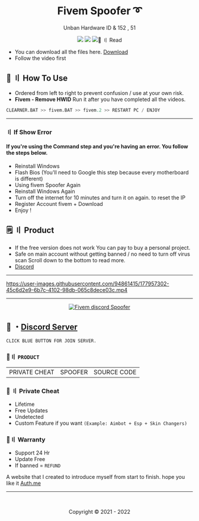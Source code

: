 <h1 align="center">
  Fivem Spoofer ➰
</h1>

<p align="center">
  Unban Hardware ID & 152 , 51
</p>
  
<p align="center">
  <img src="https://img.shields.io/github/languages/top/Serups/Valorant-Spoofer?style=flat-square"/>
  <img src="https://img.shields.io/github/last-commit/Serups/Valorant-Spoofer?style=flat-square"/>
  <img src="https://img.shields.io/github/stars/Serups/Valorant-Spoofer?color=5ac18e&label=Stars&style=flat-square
  

</p>

    
--- 



## 💭 〢 Read      
 
- You can download all the files here. [Download](https://github.com/aimexspoofer/fivem-Spoofer)
- Follow the video first
 


## 🥱 〢 How To Use

- Ordered from left to right to prevent confusion / use at your own risk.
- **Fivem - Remove HWID** Run it after you have completed all the videos.  
 ```python 
 CLEARNER.BAT >> fivem.BAT >> fivem.2 >> RESTART PC / ENJOY
  ```   
  
---


  
### 〢 If Show Error

#### If you're using the Command step and you're having an error. You follow the steps below.

- Reinstall Windows 
- Flash Bios (You'll need to Google this step because every motherboard is different)
- Using fivem Spoofer Again
- Reinstall Windows Again
- Turn off the internet for 10 minutes and turn it on again. to reset the IP
- Register Account fivem + Download
- Enjoy ! 

## <a id="setup2"></a> 🗒 〢 Product
- If the free version does not work You can pay to buy a personal project.
- Safe  on main account without getting banned / no need to turn off virus scan Scroll down to the bottom to read more.
- [Discord](https://discord.gg/2HyHvmqShd) 

---


https://user-images.githubusercontent.com/94861415/177957302-45c6d2e9-6b7c-4102-98db-065c8dece03c.mp4
 
 
--- 

  <p align="center">
    <a href="https://discord.gg/2HyHvmqShd">
        <img title="Serups server discord" alt="Fivem discord Spoofer" src="https://discordapp.com/api/guilds/879057859512524820/widget.png?style=banner3"/>
    </a>
</p> 
 
## 💬 ・[Discord Server](https://discord.gg/uBdVrwPcNS) 
`CLICK BLUE BUTTON FOR JOIN SERVER.`

 ### 🛒〢 `PRODUCT`
 
<table>
<tr>
	<td> PRIVATE CHEAT
	<td> SPOOFER
	<td> SOURCE CODE
</table>

  
### 🥊 〢 Private Cheat

- Lifetime 
- Free Updates 
- Undetected
- Custom Feature if you want `(Example: Aimbot + Esp + Skin Changers)`

### 🔱〢 Warranty

- Support 24 Hr
- Update Free
- If banned = `REFUND`

A website that I created to introduce myself from start to finish. hope you like it [Auth.me](http://Auth.me/)

---

  <br>

<p align="center">
  Copyright © 2021 - 2022
<br>

